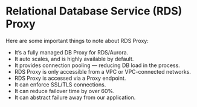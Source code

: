 # Relational Database Service (RDS) Proxy

Here are some important things to note about RDS Proxy:

- It’s a fully managed DB Proxy for RDS/Aurora.
- It auto scales, and is highly available by default.
- It provides connection pooling — reducing DB load in the process.
- RDS Proxy is only accessible from a VPC or VPC-connected networks.
- RDS Proxy is accessed via a Proxy endpoint.
- It can enforce SSL/TLS connections.
- It can reduce failover time by over 60%.
- It can abstract failure away from our application.
